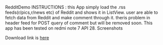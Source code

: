 RedditDemo
INSTRUCTIONS :
this App simply load the .rss feeds(r/pics,r/news etc) of Reddit and shows it in ListView. user are able to fetch data from Reddit and make comment through it.
theris problem in header feed for POST query of comment but will be removed soon.
This app has been tested on redmi note 7 API 28.
Screenshots

Download link is <a href="https://github.com/ShubhamSingh5955/RedditDemo/blob/master/app-debug.apk">here</a>
